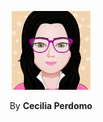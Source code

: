 <p align="center">
    <img src="myAvatar.png" width="25%">
</p>

<p align="center">
    By <b>Cecilia Perdomo<b>
</p>




